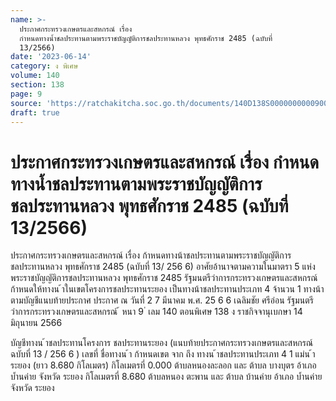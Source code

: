 ```yaml
---
name: >-
  ประกาศกระทรวงเกษตรและสหกรณ์ เรื่อง
  กำหนดทางน้ำชลประทานตามพระราชบัญญัติการชลประทานหลวง พุทธศักราช 2485 (ฉบับที่
  13/2566)
date: '2023-06-14'
category: ง พิเศษ
volume: 140
section: 138
page: 9
source: 'https://ratchakitcha.soc.go.th/documents/140D138S0000000000900.pdf'
draft: true
---
```


# ประกาศกระทรวงเกษตรและสหกรณ์ เรื่อง กำหนดทางน้ำชลประทานตามพระราชบัญญัติการชลประทานหลวง พุทธศักราช 2485 (ฉบับที่ 13/2566)

ประกาศกระทรวงเกษตรและสหกรณ์ เรื่อง ก้าหนดทางน้าชลประทานตามพระราชบัญญัติการชลประทานหลวง พุทธศักราช 2485 (ฉบับที่ 13/ 256 6) อาศัยอ้านาจตามความในมาตรา 5 แห่งพระราชบัญญัติการชลประทานหลวง พุทธศักราช 2485 รัฐมนตรีว่าการกระทรวงเกษตรและสหกรณ์ ก้าหนดให้ทางน ้าในเขตโครงการชลประทานระยอง เป็นทางน้าชลประทานประเภท 4 จ้านวน 1 ทางน้า ตามบัญชีแนบท้ายประกาศ ประกาศ ณ วันที่ 2 7 มีนาคม พ.ศ. 25 6 6 เฉลิมชัย ศรีอ่อน รัฐมนตรีว่าการกระทรวงเกษตรและสหกรณ์ ้ หนา 9 ่ เลม 140 ตอนพิเศษ 138 ง ราชกิจจานุเบกษา 14 มิถุนายน 2566

บัญชีทางน ้าชลประทานโครงการ ชลประทานระยอง (แนบท้ายประกาศกระทรวงเกษตรและสหกรณ์ ฉบับที่ 13 / 256 6 ) เลขที่ ชื่อทางน ้า ก้าหนดเขต จาก ถึง ทางน ้าชลประทานประเภท 4 1 แม่น ้าระยอง (ยาว 8.680 กิโลเมตร) กิโลเมตรที่ 0.000 ต้าบลหนองละลอก และ ต้าบล บางบุตร อ้าเภอ บ้ำนค่าย จังหวัด ระยอง กิโลเมตรที่ 8.680 ต้าบลหนอง ตะพาน และ ต้าบล บ้านค่าย อ้าเภอ บ้ำนค่าย จังหวัด ระยอง
